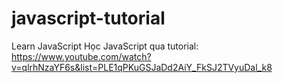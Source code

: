 # javascript-tutorial
Learn JavaScript
Học JavaScript qua tutorial: https://www.youtube.com/watch?v=qlrhNzaYF6s&list=PLE1qPKuGSJaDd2AiY_FkSJ2TVyuDal_k8
